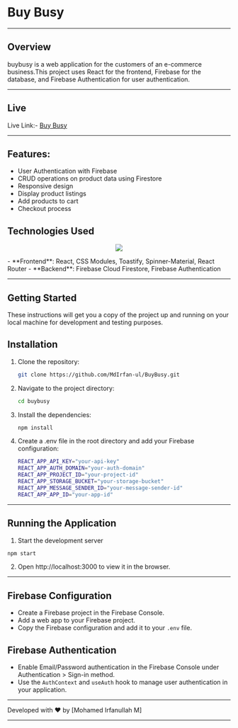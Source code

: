 # Buy Busy

___

## Overview

buybusy is a web application for the customers of an e-commerce business.This project uses React for the frontend, Firebase for the database, and Firebase Authentication for user authentication.

___

## Live

Live Link:- <a href="" target=_blank>Buy Busy</a>

___

## Features:

- User Authentication with Firebase
- CRUD operations on product data using Firestore
- Responsive design
- Display product listings
- Add products to cart
- Checkout process

## Technologies Used

<p align="center">
  <a href="https://skillicons.dev">
    <img src="https://skillicons.dev/icons?i=git,html,css,js,react,firebase" />
  </a>
</p>
- **Frontend**: React, CSS Modules, Toastify, Spinner-Material, React Router
- **Backend**: Firebase Cloud Firestore, Firebase Authentication

___

## Getting Started

These instructions will get you a copy of the project up and running on your local machine for development and testing purposes.

## Installation

1. Clone the repository:

   ```bash
   git clone https://github.com/MdIrfan-ul/BuyBusy.git
   ```
2. Navigate to the project directory:

    ```bash
    cd buybusy
    ```
3. Install the dependencies:
    ```bash
    npm install
    ```
4. Create a .env file in the root directory and add your Firebase configuration:
    ```bash
    REACT_APP_API_KEY="your-api-key"
    REACT_APP_AUTH_DOMAIN="your-auth-domain"
    REACT_APP_PROJECT_ID="your-project-id"
    REACT_APP_STORAGE_BUCKET="your-storage-bucket"
    REACT_APP_MESSAGE_SENDER_ID="your-message-sender-id"
    REACT_APP_APP_ID="your-app-id"
    ```
___

## Running the Application

1. Start the development server
 ```bash
 npm start
 ```
2. Open http://localhost:3000 to view it in the browser.

___

## Firebase Configuration
- Create a Firebase project in the Firebase Console.
- Add a web app to your Firebase project.
- Copy the Firebase configuration and add it to your `.env` file.

## Firebase Authentication
- Enable Email/Password authentication in the Firebase Console under Authentication > Sign-in method.
- Use the  `AuthContext` and `useAuth` hook to manage user authentication in your application.
___

Developed with ❤️ by [Mohamed Irfanullah M]

___
